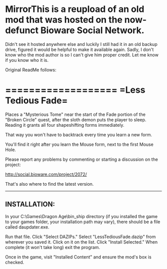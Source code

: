 # MirrorThis is a reupload of an old mod that was hosted on the now-defunct Bioware Social Network. 

Didn't see it hosted anywhere else and luckily I still had it in an old backup drive, figured it would be helpful to make it available again. Sadly, I don't know who the mod author is so I can't give him proper credit. Let me know if you know who it is.

Original ReadMe follows:

===================
=Less Tedious Fade=
===================

Places a "Mysterious Tome" near the start of the Fade portion of the "Broken Circle" quest, 
after the sloth demon puts the player to sleep. Reading it grants all four 
shapeshifting forms immediately.

That way you won't have to backtrack every time you learn a new form.

You'll find it right after you learn the Mouse form, next to the first Mouse Hole.

Please report any problems by commenting or starting a discussion on the project:

http://social.bioware.com/project/2072/

That's also where to find the latest version.

-------------
INSTALLATION: 
-------------

In your C:\Games\Dragon Age\bin_ship directory (if you installed the game to your games
folder, your installation path may vary), there should be a file called daupdater.exe.

Run that file.
Click "Select DAZIPs."
Select "LessTediousFade.dazip" from wherever you saved it.
Click on it on the list.
Click "Install Selected."
When complete (it won't take long) exit the program.

Once in the game, visit "Installed Content" and ensure the mod's box is checked.
